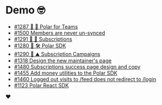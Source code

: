 # Demo 🤓

<!-- POLAR type=issues id=jlaerbca org=polarsource repo=polar limit=10 sort=recently_updated -->

* [#1287 🎯 👔 Polar for Teams](https://github.com/polarsource/polar/issues/1287)
* [#1500 Members are never un-synced](https://github.com/polarsource/polar/issues/1500)
* [#1291 🎯 🔁 Subscriptions](https://github.com/polarsource/polar/issues/1291)
* [#1280 🎯 🛠️ Polar SDK](https://github.com/polarsource/polar/issues/1280)
* [#1290 🎯 ⛰️ Subscription Campaigns](https://github.com/polarsource/polar/issues/1290)
* [#1318 Design the new maintainer's page](https://github.com/polarsource/polar/issues/1318)
* [#1480 Subscriptions success page design and copy](https://github.com/polarsource/polar/issues/1480)
* [#1455 Add money utilities to the Polar SDK](https://github.com/polarsource/polar/issues/1455)
* [#1460 Logged out visits to /feed does not redirect to /login](https://github.com/polarsource/polar/issues/1460)
* [#1123 Polar React SDK](https://github.com/polarsource/polar/issues/1123)

<!-- POLAR-END id=jlaerbca -->

❤️